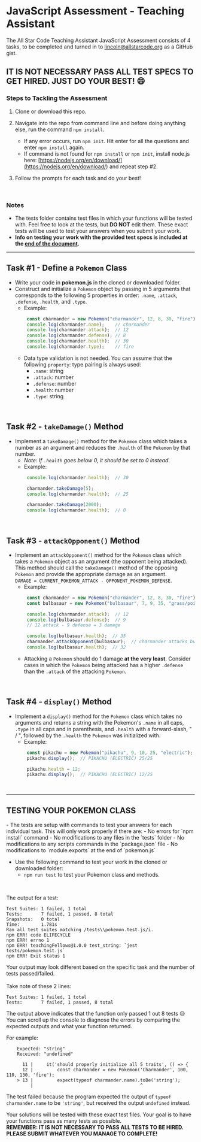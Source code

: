 # JavaScript Assessment - Teaching Assistant 

The All Star Code Teaching Assistant JavaScript Assessment consists of 4 tasks, to be completed and turned in to lincoln@allstarcode.org as a GitHub gist.

## IT IS NOT NECESSARY PASS ALL TEST SPECS TO GET HIRED. JUST DO YOUR BEST! :smile:

### Steps to Tackling the Assessment
1. Clone or download this repo.

2. Navigate into the repo from command line and before doing anything else, run the command `npm install`.
    - If any error occurs, run `npm init`. Hit enter for all the questions and enter `npm install` again.
    - If command is not found for `npm install` or `npm init`, install node.js here: [https://nodejs.org/en/download/](https://nodejs.org/en/download/) and repeat step #2.

3. Follow the prompts for each task and do your best!
<br>

### Notes
- The tests folder contains test files in which your functions will be tested with. Feel free to look at the tests, but **DO NOT** edit them. These exact tests will be used to test your answers when you submit your work.
- **Info on testing your work with the provided test specs is included at the <a href="#tests">end of the document</a>.**

---

## Task #1 - Define a `Pokemon` Class
- Write your code in **pokemon.js** in the cloned or downloaded folder.
- Construct and initialize a `Pokemon` object by passing in 5 arguments that corresponds to the following 5 properties in order: `.name`, `.attack`, `.defense`, `.health`, and `.type`.
   - Example:
       ```javascript
        const charmander = new Pokemon("charmander", 12, 8, 30, "fire");
        console.log(charmander.name);    // charmander
        console.log(charmander.attack);  // 12
        console.log(charmander.defense); // 8
        console.log(charmander.health);  // 30
        console.log(charmander.type);    // fire
       ```
   - Data type validation is not needed. You can assume that the following `property`: type pairing is always used:
      * `.name`: string
      * `.attack`: number
      * `.defense`: number
      * `.health`: number
      * `.type`: string

<br>

## Task #2 - `takeDamage()` Method
- Implement a `takeDamage()` method for the `Pokemon` class which takes a number as an argument and reduces the `.health` of the `Pokemon` by that number.
   - _Note: If `.health` goes below 0, it should be set to 0 instead._
   - Example:
       ```javascript
        console.log(charmander.health);  // 30

        charmander.takeDamage(5);
        console.log(charmander.health);  // 25

        charmander.takeDamage(2000);
        console.log(charmander.health);  // 0
       ```

<br>

## Task #3 - `attackOpponent()` Method
- Implement an `attackOpponent()` method for the `Pokemon` class which takes a `Pokemon` object as an argument (the opponent being attacked). This method should call the `takeDamage()` method of the opposing `Pokemon` and provide the appropriate damage as an argument.
   <br>
`DAMAGE = CURRENT_POKEMON_ATTACK - OPPONENT_POKEMON_DEFENSE`.
   - Example:
       ```javascript
        const charmander = new Pokemon("charmander", 12, 8, 30, "fire");
        const bulbasaur = new Pokemon("bulbasaur", 7, 9, 35, "grass/poison");

        console.log(charmander.attack);  // 12
        console.log(bulbasaur.defense);  // 9
        // 12 attack - 9 defense = 3 damage

        console.log(bulbasaur.health);  // 35
        charmander.attackOpponent(bulbasaur);  // charmander attacks bulbasaur
        console.log(bulbasaur.health);  // 32
       ```
   - Attacking a `Pokemon` should do 1 damage __at the very least__. Consider cases in which the `Pokemon` being attacked has a higher `.defense` than the `.attack` of the attacking `Pokemon`.

<br>

## Task #4 - `display()` Method
- Implement a `display()` method for the `Pokemon` class which takes no arguments and returns a string with the Pokemon's `.name` in all caps, `.type` in all caps and in parenthesis, and `.health` with a forward-slash, " / ", followed by the `.health` the `Pokemon` was initialized with.
   - Example:
       ```javascript
        const pikachu = new Pokemon("pikachu", 9, 10, 25, "electric");
        pikachu.display();  // PIKACHU (ELECTRIC) 25/25

        pikachu.health = 12;
        pikachu.display();  // PIKACHU (ELECTRIC) 12/25
       ```

<br>

---

<h2 id="tests"> TESTING YOUR POKEMON CLASS</h2>
- The tests are setup with commands to test your answers for each individual task. This will only work properly if there are:
    - No errors for `npm install` command
    - No modifications to any files in the `tests` folder
    - No modifications to any scripts commands in the `package.json` file
    - No modifications to `module.exports` at the end of `pokemon.js`

- Use the following command to test your work in the cloned or downloaded folder:
    - `npm run test` to test your Pokemon class and methods.
<br>

The output for a test:

```shell
Test Suites: 1 failed, 1 total
Tests:       7 failed, 1 passed, 8 total
Snapshots:   0 total
Time:        1.781s
Ran all test suites matching /tests\\pokemon.test.js/i.
npm ERR! code ELIFECYCLE
npm ERR! errno 1
npm ERR! teachingFellows@1.0.0 test_string: `jest tests/pokemon.test.js`
npm ERR! Exit status 1
```
Your output may look different based on the specific task and the number of tests passed/failed.
<br><br>
Take note of these 2 lines:

```shell
Test Suites: 1 failed, 1 total
Tests:       7 failed, 1 passed, 8 total
```

The output above indicates that the function only passed 1 out 8 tests :cry:
<br>
You can scroll up the console to diagnose the errors by comparing the expected outputs and what your function returned.

For example:
```shell
    Expected: "string"
    Received: "undefined"

      11 |     it('should properly initialize all 5 traits', () => {
      12 |         const charmander = new Pokemon('Charmander', 100, 110, 130, 'fire');
    > 13 |         expect(typeof charmander.name).toBe('string');
         |                                        ^
```

The test failed because the program expected the output of `typeof charmander.name` to be `'string'`, but received the output `undefined` instead.

Your solutions will be tested with these exact test files. Your goal is to have your functions pass as many tests as possible.
<br>
**REMEMBER: IT IS NOT NECESSARY TO PASS ALL TESTS TO BE HIRED. PLEASE SUBMIT WHATEVER YOU MANAGE TO COMPLETE!**
